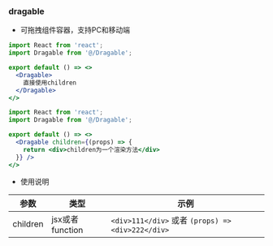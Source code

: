 ### dragable

- 可拖拽组件容器，支持PC和移动端

```jsx
import React from 'react';
import Dragable from '@/Dragable';

export default () => <>
  <Dragable>
    直接使用children
  </Dragable>
</>
```

```jsx
import React from 'react';
import Dragable from '@/Dragable';

export default () => <>
  <Dragable children={(props) => {
    return <div>children为一个渲染方法</div>
  }} />
</>
```

- 使用说明

| 参数| 类型| 示例|
| --  | -- | --- |
| children| jsx或者function| `<div>111</div>` 或者 `(props) => <div>222</div>`  |